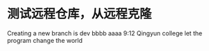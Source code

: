 # 测试远程仓库，从远程克隆
Creating a new branch is dev
bbbb aaaa  9:12
Qingyun college let the program change the world

